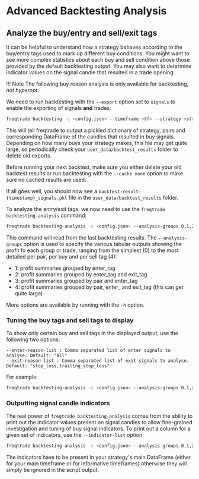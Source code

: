 # Advanced Backtesting Analysis

## Analyze the buy/entry and sell/exit tags

It can be helpful to understand how a strategy behaves according to the buy/entry tags used to
mark up different buy conditions. You might want to see more complex statistics about each buy and
sell condition above those provided by the default backtesting output. You may also want to
determine indicator values on the signal candle that resulted in a trade opening.

!!! Note
    The following buy reason analysis is only available for backtesting, *not hyperopt*.

We need to run backtesting with the `--export` option set to `signals` to enable the exporting of
signals **and** trades:

``` bash
freqtrade backtesting -c <config.json> --timeframe <tf> --strategy <strategy_name> --timerange=<timerange> --export=signals
```

This will tell freqtrade to output a pickled dictionary of strategy, pairs and corresponding
DataFrame of the candles that resulted in buy signals. Depending on how many buys your strategy
makes, this file may get quite large, so periodically check your `user_data/backtest_results`
folder to delete old exports.

Before running your next backtest, make sure you either delete your old backtest results or run
backtesting with the `--cache none` option to make sure no cached results are used.

If all goes well, you should now see a `backtest-result-{timestamp}_signals.pkl` file in the
`user_data/backtest_results` folder.

To analyze the entry/exit tags, we now need to use the `freqtrade backtesting-analysis` command:

``` bash
freqtrade backtesting-analysis -c <config.json> --analysis-groups 0,1,2,3,4
```

This command will read from the last backtesting results. The `--analysis-groups` option is
used to specify the various tabular outputs showing the profit fo each group or trade,
ranging from the simplest (0) to the most detailed per pair, per buy and per sell tag (4):

* 1: profit summaries grouped by enter_tag
* 2: profit summaries grouped by enter_tag and exit_tag
* 3: profit summaries grouped by pair and enter_tag
* 4: profit summaries grouped by pair, enter_ and exit_tag (this can get quite large)

More options are available by running with the `-h` option.

### Tuning the buy tags and sell tags to display

To show only certain buy and sell tags in the displayed output, use the following two options:

```
--enter-reason-list : Comma separated list of enter signals to analyse. Default: "all"
--exit-reason-list : Comma separated list of exit signals to analyse. Default: "stop_loss,trailing_stop_loss"
```

For example:

```bash
freqtrade backtesting-analysis -c <config.json> --analysis-groups 0,1,2,3,4 --enter-reason-list "enter_tag_a,enter_tag_b" --exit-reason-list "roi,custom_exit_tag_a,stop_loss"
```

### Outputting signal candle indicators

The real power of `freqtrade backtesting-analysis` comes from the ability to print out the indicator
values present on signal candles to allow fine-grained investigation and tuning of buy signal
indicators. To print out a column for a given set of indicators, use the `--indicator-list`
option:

```bash
freqtrade backtesting-analysis -c <config.json> --analysis-groups 0,1,2,3,4 --enter-reason-list "enter_tag_a,enter_tag_b" --exit-reason-list "roi,custom_exit_tag_a,stop_loss" --indicator-list "rsi,rsi_1h,bb_lowerband,ema_9,macd,macdsignal"
```

The indicators have to be present in your strategy's main DataFrame (either for your main
timeframe or for informative timeframes) otherwise they will simply be ignored in the script
output.
